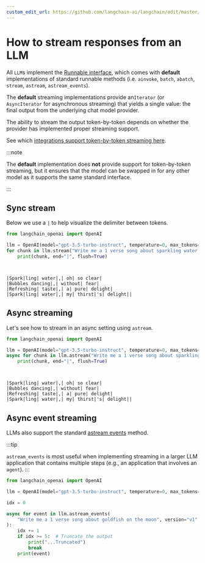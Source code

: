 ```yaml
---
custom_edit_url: https://github.com/langchain-ai/langchain/edit/master/docs/docs/how_to/streaming_llm.ipynb
---
```

# How to stream responses from an LLM

All `LLM`s implement the [Runnable interface](https://api.python.langchain.com/en/latest/runnables/langchain_core.runnables.base.Runnable.html#langchain_core.runnables.base.Runnable), which comes with **default** implementations of standard runnable methods (i.e. `ainvoke`, `batch`, `abatch`, `stream`, `astream`, `astream_events`).

The **default** streaming implementations provide an`Iterator` (or `AsyncIterator` for asynchronous streaming) that yields a single value: the final output from the underlying chat model provider.

The ability to stream the output token-by-token depends on whether the provider has implemented proper streaming support.

See which [integrations support token-by-token streaming here](/docs/integrations/llms/).



:::note

The **default** implementation does **not** provide support for token-by-token streaming, but it ensures that the model can be swapped in for any other model as it supports the same standard interface.

:::

## Sync stream

Below we use a `|` to help visualize the delimiter between tokens.


```python
from langchain_openai import OpenAI

llm = OpenAI(model="gpt-3.5-turbo-instruct", temperature=0, max_tokens=512)
for chunk in llm.stream("Write me a 1 verse song about sparkling water."):
    print(chunk, end="|", flush=True)
```
```output


|Spark|ling| water|,| oh| so clear|
|Bubbles dancing|,| without| fear|
|Refreshing| taste|,| a| pure| delight|
|Spark|ling| water|,| my| thirst|'s| delight||
```
## Async streaming

Let's see how to stream in an async setting using `astream`.


```python
from langchain_openai import OpenAI

llm = OpenAI(model="gpt-3.5-turbo-instruct", temperature=0, max_tokens=512)
async for chunk in llm.astream("Write me a 1 verse song about sparkling water."):
    print(chunk, end="|", flush=True)
```
```output


|Spark|ling| water|,| oh| so clear|
|Bubbles dancing|,| without| fear|
|Refreshing| taste|,| a| pure| delight|
|Spark|ling| water|,| my| thirst|'s| delight||
```
## Async event streaming


LLMs also support the standard [astream events](https://api.python.langchain.com/en/latest/runnables/langchain_core.runnables.base.Runnable.html#langchain_core.runnables.base.Runnable.astream_events) method.

:::tip

`astream_events` is most useful when implementing streaming in a larger LLM application that contains multiple steps (e.g., an application that involves an `agent`).
:::


```python
from langchain_openai import OpenAI

llm = OpenAI(model="gpt-3.5-turbo-instruct", temperature=0, max_tokens=512)

idx = 0

async for event in llm.astream_events(
    "Write me a 1 verse song about goldfish on the moon", version="v1"
):
    idx += 1
    if idx >= 5:  # Truncate the output
        print("...Truncated")
        break
    print(event)
```
